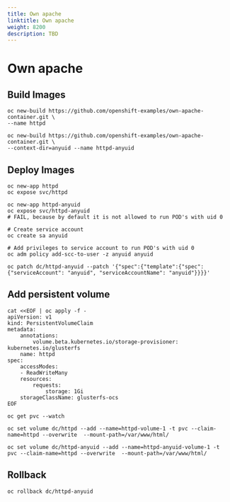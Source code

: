 ```yaml
---
title: Own apache
linktitle: Own apache
weight: 8200
description: TBD
---
```

# Own apache
## Build Images

    oc new-build https://github.com/openshift-examples/own-apache-container.git \
    --name httpd

    oc new-build https://github.com/openshift-examples/own-apache-container.git \
    --context-dir=anyuid --name httpd-anyuid


## Deploy Images

    oc new-app httpd
    oc expose svc/httpd

    oc new-app httpd-anyuid
    oc expose svc/httpd-anyuid
    # FAIL, because by default it is not allowed to run POD's with uid 0

    # Create service account
    oc create sa anyuid

    # Add privileges to service account to run POD's with uid 0
    oc adm policy add-scc-to-user -z anyuid anyuid

    oc patch dc/httpd-anyuid --patch '{"spec":{"template":{"spec":{"serviceAccount": "anyuid", "serviceAccountName": "anyuid"}}}}'

## Add persistent volume

```
cat <<EOF | oc apply -f -
apiVersion: v1
kind: PersistentVolumeClaim
metadata:
    annotations:
        volume.beta.kubernetes.io/storage-provisioner: kubernetes.io/glusterfs
    name: httpd
spec:
    accessModes:
    - ReadWriteMany
    resources:
        requests:
            storage: 1Gi
    storageClassName: glusterfs-ocs
EOF
```

    oc get pvc --watch

    oc set volume dc/httpd --add --name=httpd-volume-1 -t pvc --claim-name=httpd --overwrite  --mount-path=/var/www/html/

    oc set volume dc/httpd-anyuid --add --name=httpd-anyuid-volume-1 -t pvc --claim-name=httpd --overwrite  --mount-path=/var/www/html/

## Rollback

    oc rollback dc/httpd-anyuid